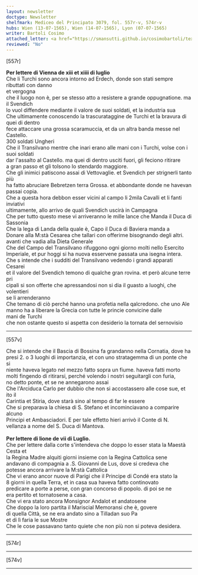 ```yaml
---
layout: newsletter
doctype: Newsletter
shelfmark: Mediceo del Principato 3079, fol. 557r-v, 574r-v
hubs: Wien (13-07-1565), Wien (14-07-1565), Lyon (07-07-1565)
writer: Bartoli Cosimo
attached_letter: <a href="https://smansutti.github.io/cosimobartoli/texts/Carteggio_Universale_035/">Carteggio_Universale_035</a>
reviewed: "No"
---
```


[557r]  
  
  
<strong>Per lettere di Vienna de xiii et xiiii di luglio</strong>  
Che li Turchi sono ancora intorno ad Erdech, donde son stati sempre ributtati con danno  
et vergogna  
che il luogo non è, per se stesso atto a resistere a grande oppugnatione. ma il Svendich  
lo vuol diffendere mediante il valore de suoi soldati, et la industria sua  
Che ultimamente conoscendo la trascurataggine de Turchi et la bravura di quei di dentro  
fece attaccare una grossa scaramuccia, et da un altra banda messe nel Castello.  
300 soldati Ungheri  
Che il Transilvano mentre che inari erano alle mani con i Turchi, volse con i suoi soldati  
dar l'assalto al Castello. ma quei di dentro usciti fuori, gli feciono ritirare  
a gran passo et gli tolsono lo stendardo maggiore.  
Che gli inimici patiscono assai di Vettovaglie. et Svendich per strignerli tanto più  
ha fatto abruciare Bebretzen terra Grossa. et abbondante donde ne havevan  
passai copia.  
Che a questa hora debbon esser vicini al campo li 2mila Cavalli et li fanti inviativi  
ultimamente, allo arrivo de quali Svendich uscirà in Campagna  
Che per tutto questo mese vi arriveranno le mille lance che Manda il Duca di Sassonia  
Che la lega di Landa della quale è, Capo il Duca di Baviera manda a  
Donare alla M:stà Cesarea che tallari con offerirne bisognando degli altri.  
avanti che vadia alla Dieta Generale  
Che del Campo del Transilvano rifuggono ogni giorno molti nello Esercito  
Imperiale, et pur hoggi si ha nuova esservene passata una isegna intera.  
Che s intende che i sudditi del Transilvano vedendo i grandi apparati Cesarei  
et il valore del Svendich temono di qualche gran rovina. et però alcune terre pri  
cipali si son offerte che apressandosi non si dia il guasto a luoghi, che volentieri  
se li arrenderanno  
Che temano di ciò perché hanno una profetia nella qalcredono. che uno Ale  
manno ha a liberare la Grecia con tutte le princie convicine dalle  
mani de Turchi  
che non ostante questo si aspetta con desiderio la tornata del sernovisio  
  
---  

[557v]  
  
  
Che si intende che il Bascia di Bossina fa grandanno nella Cornatia, dove ha  
presi 2. o 3 luoghi di importanzia, et con uno stratagemma di un ponte che si  
niente haveva legato nel mezzo fatto sopra un fiume. haveva fatti morto  
molti fingendo di ritirarsi, perché volendo i nostri seguitargli con furia,  
no detto ponte, et se ne annegarono assai  
Che l'Arciduca Carlo per dubbio che non si accostassero alle cose sue, et ito il  
Carintia et Stiria, dove starà sino al tempo di far le essere  
Che si preparava la chiesa di S. Stefano et incominciavano a comparire alcuno  
Principi et Ambasciadori. E per tale effetto hieri arrivò il Conte di N.  
vellanza a nome del S. Duca di Mantova.  
<br/><strong>Per lettere di lione de vii di Luglio.</strong>  
Che per lettere dalla corte s'intendeva che doppo lo esser stata la Maestà Cesta et  
la Regina Madre alquiti giorni insieme con la Regina Cattolica sene  
andavano di compagnia a .S. Giovanni de Lus, dove si credeva che  
potesse ancora arrivare la M:stà Cattolica  
Che vi erano ancor nuove di Parigi che il Principe di Condé era stato la  
8 giorni in quella Terra, et in casa sua haveva fatto continovato  
predicare a porte a perse, con gran concorso di popolo. di poi se ne  
era pertito et tornatosene a casa.  
Che vi era stato ancora Monsignor Andalot et andatosene  
Che doppo la loro partita il Mariscial Memoransi che è, govere  
di quella Città, se ne era andato sino a Tilladan suo Pa  
et di lì faria le sue Mostre  
Che le cose passavano tanto quiete che non più non si poteva desidera.  
  
---  

[574r]  
  
  
  
---  

[574v]  
  
  
  
---  

